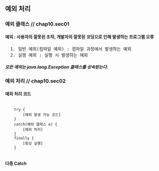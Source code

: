 ## 예외 처리

### 예외 클래스  // chap10.sec01

#### 예외 : 사용자의 잘못된 조작, 개발자의 잘못된 코딩으로 인해 발생하는 프로그램 오류

<pre>
  1. 일반 예외(컴파일 예외) : 컴파일 과정에서 발생하는 예외
  2. 실행 예외 : 실행 시 발생하는 예외
</pre>

##### 모든 예외는 java.lang.Exception 클래스를 상속받는다.



### 예외 처리    // chap10.sec02

#### 예외 처리 코드

<pre>
  <code>
    try {
        [예외 발생 가능 코드]
    }
    catch(예외 클래스 e) {
        [예외 처리]
    }
    finally {
        [항상 실행]
    }
  </code>
</pre>


#### 다중 Catch

<pre>
  <code>
    
  </code>
</pre>
